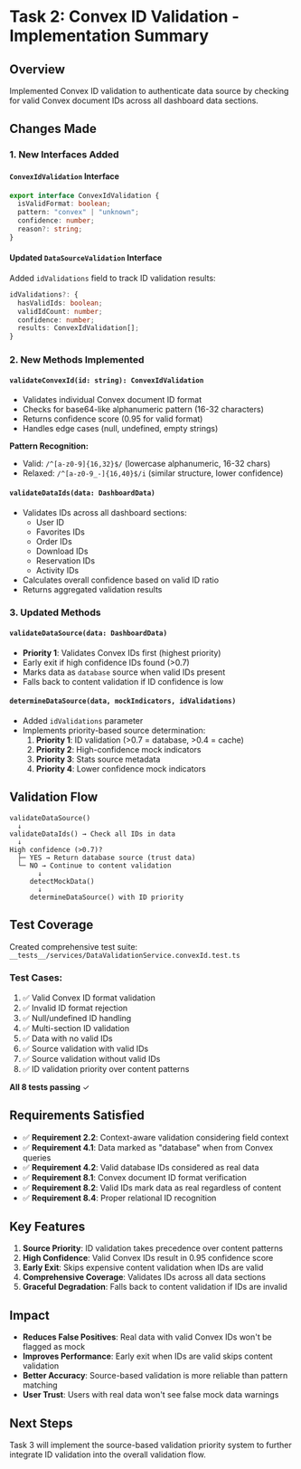 # Task 2: Convex ID Validation - Implementation Summary

## Overview

Implemented Convex ID validation to authenticate data source by checking for valid Convex document IDs across all dashboard data sections.

## Changes Made

### 1. New Interfaces Added

#### `ConvexIdValidation` Interface

```typescript
export interface ConvexIdValidation {
  isValidFormat: boolean;
  pattern: "convex" | "unknown";
  confidence: number;
  reason?: string;
}
```

#### Updated `DataSourceValidation` Interface

Added `idValidations` field to track ID validation results:

```typescript
idValidations?: {
  hasValidIds: boolean;
  validIdCount: number;
  confidence: number;
  results: ConvexIdValidation[];
}
```

### 2. New Methods Implemented

#### `validateConvexId(id: string): ConvexIdValidation`

- Validates individual Convex document ID format
- Checks for base64-like alphanumeric pattern (16-32 characters)
- Returns confidence score (0.95 for valid format)
- Handles edge cases (null, undefined, empty strings)

**Pattern Recognition:**

- Valid: `/^[a-z0-9]{16,32}$/` (lowercase alphanumeric, 16-32 chars)
- Relaxed: `/^[a-z0-9_-]{16,40}$/i` (similar structure, lower confidence)

#### `validateDataIds(data: DashboardData)`

- Validates IDs across all dashboard sections:
  - User ID
  - Favorites IDs
  - Order IDs
  - Download IDs
  - Reservation IDs
  - Activity IDs
- Calculates overall confidence based on valid ID ratio
- Returns aggregated validation results

### 3. Updated Methods

#### `validateDataSource(data: DashboardData)`

- **Priority 1**: Validates Convex IDs first (highest priority)
- Early exit if high confidence IDs found (>0.7)
- Marks data as `database` source when valid IDs present
- Falls back to content validation if ID confidence is low

#### `determineDataSource(data, mockIndicators, idValidations)`

- Added `idValidations` parameter
- Implements priority-based source determination:
  1. **Priority 1**: ID validation (>0.7 = database, >0.4 = cache)
  2. **Priority 2**: High-confidence mock indicators
  3. **Priority 3**: Stats source metadata
  4. **Priority 4**: Lower confidence mock indicators

## Validation Flow

```
validateDataSource()
  ↓
validateDataIds() → Check all IDs in data
  ↓
High confidence (>0.7)?
  ├─ YES → Return database source (trust data)
  └─ NO → Continue to content validation
       ↓
     detectMockData()
       ↓
     determineDataSource() with ID priority
```

## Test Coverage

Created comprehensive test suite: `__tests__/services/DataValidationService.convexId.test.ts`

### Test Cases:

1. ✅ Valid Convex ID format validation
2. ✅ Invalid ID format rejection
3. ✅ Null/undefined ID handling
4. ✅ Multi-section ID validation
5. ✅ Data with no valid IDs
6. ✅ Source validation with valid IDs
7. ✅ Source validation without valid IDs
8. ✅ ID validation priority over content patterns

**All 8 tests passing** ✓

## Requirements Satisfied

- ✅ **Requirement 2.2**: Context-aware validation considering field context
- ✅ **Requirement 4.1**: Data marked as "database" when from Convex queries
- ✅ **Requirement 4.2**: Valid database IDs considered as real data
- ✅ **Requirement 8.1**: Convex document ID format verification
- ✅ **Requirement 8.2**: Valid IDs mark data as real regardless of content
- ✅ **Requirement 8.4**: Proper relational ID recognition

## Key Features

1. **Source Priority**: ID validation takes precedence over content patterns
2. **High Confidence**: Valid Convex IDs result in 0.95 confidence score
3. **Early Exit**: Skips expensive content validation when IDs are valid
4. **Comprehensive Coverage**: Validates IDs across all data sections
5. **Graceful Degradation**: Falls back to content validation if IDs are invalid

## Impact

- **Reduces False Positives**: Real data with valid Convex IDs won't be flagged as mock
- **Improves Performance**: Early exit when IDs are valid skips content validation
- **Better Accuracy**: Source-based validation is more reliable than pattern matching
- **User Trust**: Users with real data won't see false mock data warnings

## Next Steps

Task 3 will implement the source-based validation priority system to further integrate ID validation into the overall validation flow.

